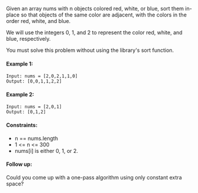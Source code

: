 Given an array nums with n objects colored red, white, or blue, sort them in-place so that objects of the same color are adjacent, with the colors in the order red, white, and blue.

We will use the integers 0, 1, and 2 to represent the color red, white, and blue, respectively.

You must solve this problem without using the library's sort function.

 

#### Example 1:
````
Input: nums = [2,0,2,1,1,0]
Output: [0,0,1,1,2,2]
````
#### Example 2:
````
Input: nums = [2,0,1]
Output: [0,1,2]
```` 

#### Constraints:

* n == nums.length
* 1 <= n <= 300
* nums[i] is either 0, 1, or 2.

#### Follow up:
Could you come up with a one-pass algorithm using only constant extra space?

